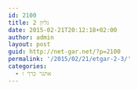 ```yaml
---
id: 2100
title: גליון 2
date: 2015-02-21T20:12:18+02:00
author: admin
layout: post
guid: http://net-gar.net/?p=2100
permalink: '/2015/02/21/etgar-2-3/'
categories:
  - אתגר כרך ו
---
```

